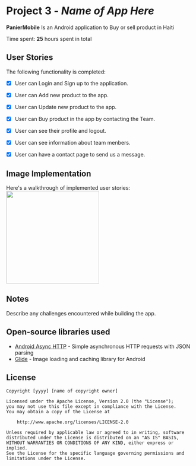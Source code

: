 # 

# Project 3 - *Name of App Here*

**PanierMobile** Is an Android application to Buy or sell product in Haiti 

Time spent: **25** hours spent in total

## User Stories

The following  functionality is completed:

- [x] User can Login and Sign up to the application.
- [x] User can Add new product to the app.
- [x] User can Update new product to the app.
- [x] User can Buy product in the app by contacting the Team.
- [x] User can see their profile and logout.
- [x] User can see information about team menbers.
- [x] User can have a contact page to send us a message.




## Image Implementation 
Here's a walkthrough of implemented user stories:
<img src="Flix-Part2-Walkthrough.gif" width=250><br>



## Notes

Describe any challenges encountered while building the app.

## Open-source libraries used

- [Android Async HTTP](https://github.com/codepath/CPAsyncHttpClient) - Simple asynchronous HTTP requests with JSON parsing
- [Glide](https://github.com/bumptech/glide) - Image loading and caching library for Android

## License

    Copyright [yyyy] [name of copyright owner]

    Licensed under the Apache License, Version 2.0 (the "License");
    you may not use this file except in compliance with the License.
    You may obtain a copy of the License at

        http://www.apache.org/licenses/LICENSE-2.0

    Unless required by applicable law or agreed to in writing, software
    distributed under the License is distributed on an "AS IS" BASIS,
    WITHOUT WARRANTIES OR CONDITIONS OF ANY KIND, either express or implied.
    See the License for the specific language governing permissions and
    limitations under the License.
